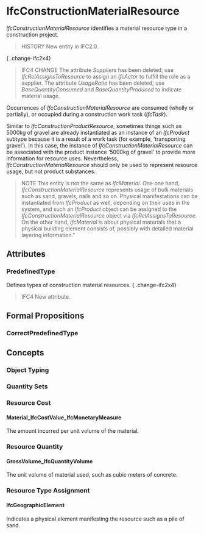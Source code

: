 # IfcConstructionMaterialResource

_IfcConstructionMaterialResource_ identifies a material resource type in a construction project.<!-- end of definition -->

> HISTORY New entity in IFC2.0.

{ .change-ifc2x4}
> IFC4 CHANGE The attribute _Suppliers_ has been deleted; use _IfcRelAssignsToResource_ to assign an _IfcActor_ to fulfill the role as a supplier. The attribute _UsageRatio_ has been deleted; use _BaseQuantityConsumed_ and _BaseQuantityProduced_ to indicate material usage.

Occurrences of _IfcConstructionMaterialResource_ are consumed (wholly or partially), or occupied during a construction work task (_IfcTask_).

Similar to _IfcConstructionProductResource_, sometimes things such as 5000kg of gravel are already instantiated as an instance of an _IfcProduct_ subtype because it is a result of a work task (for example, ‘transporting gravel’). In this case, the instance of _IfcConstructionMaterialResource_ can be associated with the product instance ‘5000kg of gravel’ to provide more information for resource uses. Nevertheless, _IfcConstructionMaterialResource_ should only be used to represent resource usage, but not product substances.

> NOTE This entity is not the same as _IfcMaterial_. One one hand, _IfcConstructionMaterialResource_ represents usage of bulk materials such as sand, gravels, nails and so on. Physical manifestations can be instantiated from _IfcProduct_ as well, depending on their uses in the system, and such an _IfcProduct_ object can be assigned to the _IfcConstructionMaterialResource_ object via _IfcRelAssignsToResource_. On the other hand, _IfcMaterial_ is about physical materials that a physical building element consists of, possibly with detailed material layering information."

## Attributes

### PredefinedType
Defines types of construction material resources.
{ .change-ifc2x4}
> IFC4 New attribute.

## Formal Propositions

### CorrectPredefinedType

## Concepts

### Object Typing



### Quantity Sets



### Resource Cost



#### Material_IfcCostValue_IfcMonetaryMeasure

The amount incurred per unit volume of the material.

### Resource Quantity



#### GrossVolume_IfcQuantityVolume

The unit volume of material used, such as cubic meters of concrete.

### Resource Type Assignment



#### IfcGeographicElement

Indicates a physical element manifesting the resource such as a pile of sand.

